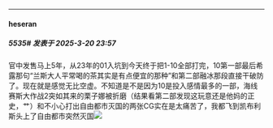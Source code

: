 ﻿
*****

####  heseran  
##### 5535#       发表于 2025-3-20 23:57

官中发售马上5年，从23年的01入坑到今天终于把1-10全部打完，10第一部最后希露那句“兰斯大人平常喝的茶其实是有点便宜的那种”和第二部融冰那段直接干破防了。现在就是感觉无比空虚。不知道是不是因为10是投入感情最多的一部，海线赛斯大作战2突如其来的栗子娜被折磨（结果看第二部发现这玩意还是他妈的正史，艹）和不小心打出自由都市灭国的两张CG实在是太痛苦了，我都飞到凯布利斯头上了自由都市突然灭国<img src="https://static.saraba1st.com/image/smiley/face2017/140.png" referrerpolicy="no-referrer">

